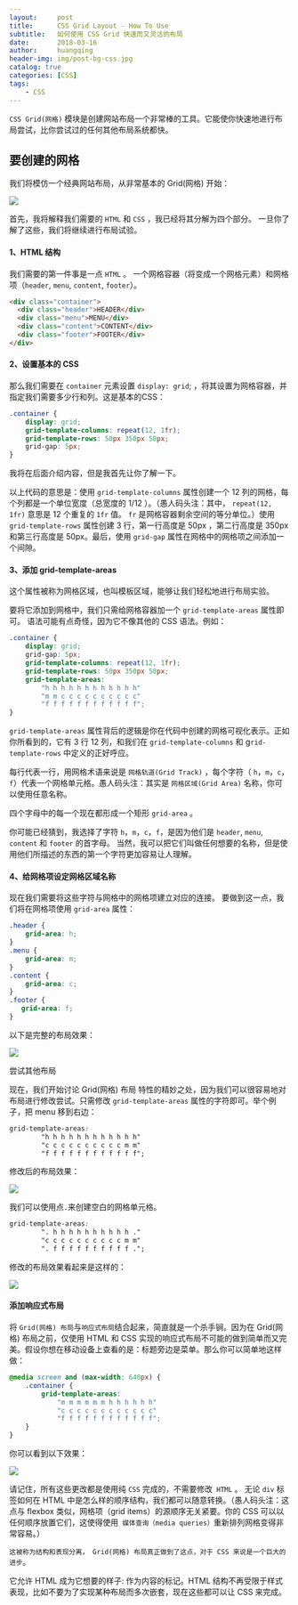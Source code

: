 ```yaml
---
layout:     post
title:      CSS Grid Layout - How To Use
subtitle:   如何使用 CSS Grid 快速而又灵活的布局
date:       2018-03-16
author:     huangqing
header-img: img/post-bg-css.jpg
catalog: true
categories: [CSS]
tags:
    - CSS
---
```



`CSS Grid(网格)` 模块是创建网站布局一个非常棒的工具。它能使你快速地进行布局尝试，比你尝试过的任何其他布局系统都快。


## 要创建的网格

我们将模仿一个经典网站布局，从非常基本的 Grid(网格) 开始：

![](/images/css/1_lICyKxZL1ID50fbw2MSXOQ.gif)

首先，我将解释我们需要的 `HTML` 和 `CSS` ，我已经将其分解为四个部分。 一旦你了解了这些，我们将继续进行布局试验。


#### 1、HTML 结构

我们需要的第一件事是一点 `HTML` 。 一个网格容器（将变成一个网格元素）和网格项（`header`, `menu`, `content`, `footer`）。

```html
<div class="container">
  <div class="header">HEADER</div>
  <div class="menu">MENU</div>
  <div class="content">CONTENT</div>
  <div class="footer">FOOTER</div>
</div>
```

#### 2、设置基本的 CSS

那么我们需要在 `container` 元素设置 `display: grid`; ，将其设置为网格容器，并指定我们需要多少行和列。这是基本的CSS：

```css
.container {
    display: grid;    
    grid-template-columns: repeat(12, 1fr);
    grid-template-rows: 50px 350px 50px;
    grid-gap: 5px;
}
```

我将在后面介绍内容，但是我首先让你了解一下。

以上代码的意思是：使用 `grid-template-columns` 属性创建一个 12 列的网格，每个列都是一个单位宽度（总宽度的 1/12 ）。（愚人码头注：其中， `repeat(12, 1fr)` 意思是 12 个重复的 `1fr` 值。  `fr` 是网格容器剩余空间的等分单位。）使用 `grid-template-rows` 属性创建 3 行，第一行高度是 50px ，第二行高度是 350px 和第三行高度是 50px。最后，使用 `grid-gap` 属性在网格中的网格项之间添加一个间隙。

#### 3、添加 grid-template-areas

这个属性被称为网格区域，也叫模板区域，能够让我们轻松地进行布局实验。

要将它添加到网格中，我们只需给网格容器加一个 `grid-template-areas` 属性即可。 语法可能有点奇怪，因为它不像其他的 CSS 语法。例如：

```css
.container {
    display: grid;
    grid-gap: 5px;    
    grid-template-columns: repeat(12, 1fr);
    grid-template-rows: 50px 350px 50px;
    grid-template-areas:
        "h h h h h h h h h h h h"
        "m m c c c c c c c c c c"
        "f f f f f f f f f f f f";
}
```

`grid-template-areas` 属性背后的逻辑是你在代码中创建的网格可视化表示。正如你所看到的，它有 3 行 12 列，和我们在 `grid-template-columns` 和 g`rid-template-rows` 中定义的正好呼应。

每行代表一行，用网格术语来说是 `网格轨道(Grid Track)` ，每个字符（ `h`，`m`，`c`，`f`）代表一个网格单元格。愚人码头注：其实是 `网格区域(Grid Area)` 名称，你可以使用任意名称。

四个字母中的每一个现在都形成一个矩形 `grid-area` 。

你可能已经猜到，我选择了字符 `h`，`m`，`c`，`f`，是因为他们是 `header`, `menu`, `content` 和  `footer` 的首字母。 当然，我可以把它们叫做任何想要的名称，但是使用他们所描述的东西的第一个字符更加容易让人理解。

#### 4、给网格项设定网格区域名称

现在我们需要将这些字符与网格中的网格项建立对应的连接。 要做到这一点，我们将在网格项使用  `grid-area` 属性：

```css
.header {
    grid-area: h;
}
.menu {
    grid-area: m;
}
.content {
    grid-area: c;
}
.footer {
   grid-area: f;
}
```

以下是完整的布局效果：

![](/images/css/1_F1NggJ-SsRSq306y3vCong.png)

尝试其他布局

现在，我们开始讨论 Grid(网格) 布局 特性的精妙之处，因为我们可以很容易地对布局进行修改尝试。只需修改  `grid-template-areas` 属性的字符即可。举个例子，把 menu 移到右边：

```css
grid-template-areas:
        "h h h h h h h h h h h h"
        "c c c c c c c c c c m m"
        "f f f f f f f f f f f f";
```

修改后的布局效果：

![](/images/css/1_DXjJkGRM_aVa2lVTOj0NyQ.png)

我们可以使用点` . `来创建空白的网格单元格。

```css
grid-template-areas:
        ". h h h h h h h h h h ."
        "c c c c c c c c c c m m"
        ". f f f f f f f f f f .";
```

修改的布局效果看起来是这样的：

![](/images/css/1_Uf_PFaU_EA82a-eBA7DHmw.png)


#### 添加响应式布局

将 `Grid(网格) 布局`与`响应式布局`结合起来，简直就是一个杀手锏。因为在 Grid(网格) 布局之前，仅使用 HTML 和 CSS 实现的响应式布局不可能的做到简单而又完美。假设你想在移动设备上查看的是：标题旁边是菜单。那么你可以简单地这样做：

```css
@media screen and (max-width: 640px) {
    .container {
        grid-template-areas:
            "m m m m m m h h h h h h"
            "c c c c c c c c c c c c"
            "f f f f f f f f f f f f";
    }
}
```

你可以看到以下效果：

![](/images/css/1_NDx9-qlf2I3YHv5Kjs4HOQ.gif)

请记住，所有这些更改都是使用纯 `CSS` 完成的，不需要修改` HTML` 。 无论 `div` 标签如何在 HTML 中是怎么样的顺序结构，我们都可以随意转换。（愚人码头注：这点与 flexbox 类似，网格项（grid items）的源顺序无关紧要。你的 CSS 可以以任何顺序放置它们，这使得使用` 媒体查询（media queries）`重新排列网格变得非常容易。）

`这被称为结构和表现分离， Grid(网格) 布局真正做到了这点，对于 CSS 来说是一个巨大的进步`。

它允许 HTML 成为它想要的样子: 作为内容的标记。HTML 结构不再受限于样式表现，比如不要为了实现某种布局而多次嵌套，现在这些都可以让 CSS 来完成。